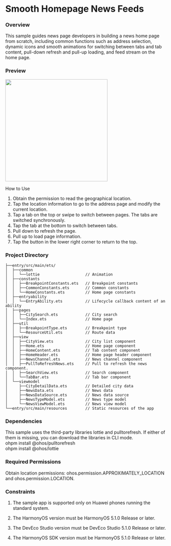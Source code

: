 # Smooth Homepage News Feeds

### Overview
This sample guides news page developers in building a news home page from scratch, including common functions such as address selection, dynamic icons and smooth animations for switching between tabs and tab content, pull-down refresh and pull-up loading, and feed stream on the home page.

### Preview

<img src='screenshots/device/NewsDemo.en.gif' width='320'>

How to Use

1. Obtain the permission to read the geographical location.
2. Tap the location information to go to the address page and modify the current location.
3. Tap a tab on the top or swipe to switch between pages. The tabs are switched synchronously.
4. Tap the tab at the bottom to switch between tabs. 
5. Pull down to refresh the page.
6. Pull up to load page information.
7. Tap the button in the lower right corner to return to the top.


### Project Directory
```
├──entry/src/main/ets/
│  ├──common
│  │  └──lottie                    // Animation
│  ├──constants
│  │  ├──BreakpointConstants.ets   // Breakpoint constants
│  │  ├──CommonConstants.ets       // Common constants
│  │  └──HomeConstants.ets         // Home page constants
│  ├──entryability
│  │  └──EntryAbility.ets          // Lifecycle callback content of an ability
│  ├──pages
│  │  ├──CitySearch.ets            // City search
│  │  └──Index.ets                 // Home page
│  ├──util                  
│  │  ├──BreakpointType.ets        // Breakpoint type
│  │  └──ResourceUtil.ets          // Route data
│  ├──view                  
│  │  ├──CityView.ets              // City list component
│  │  ├──Home.ets                  // Home page component
│  │  ├──HomeContent.ets           // Tab content component
│  │  ├──HomeHeader.ets            // Home page header component
│  │  ├──NewsChannel.ets           // News channel component
│  │  ├──PullToRefreshNews.ets     // Pull to refresh the news component.
│  │  ├──SearchView.ets            // Search component
│  │  └──TabBar.ets                // Tab bar component
│  └──viewmodel                  
│     ├──CityDetailData.ets        // Detailed city data
│     ├──NewsData.ets              // News data
│     ├──NewsDataSource.ets        // News data source
│     ├──NewsTypeModel.ets         // News type model
│     └──NewsViewModel.ets         // News view model
└──entry/src/main/resources        // Static resources of the app
```

### Dependencies
This sample uses the third-party libraries lottie and pulltorefresh. If either of them is missing, you can download the libraries in CLI mode.<br>
ohpm install @ohos/pulltorefresh<br>
ohpm install @ohos/lottie<br>


### Required Permissions

Obtain location permissions: ohos.permission.APPROXIMATELY_LOCATION and ohos.permission.LOCATION.

### Constraints

1. The sample app is supported only on Huawei phones running the standard system.

2. The HarmonyOS version must be HarmonyOS 5.1.0 Release or later.

3. The DevEco Studio version must be DevEco Studio 5.1.0 Release or later.

4. The HarmonyOS SDK version must be HarmonyOS 5.1.0 Release or later.
